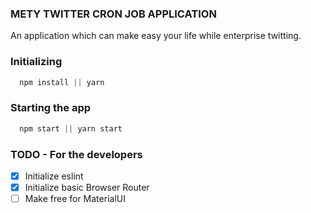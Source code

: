 ### METY TWITTER CRON JOB APPLICATION
An application which can make easy your life while enterprise twitting.

### Initializing
```javascript
  npm install || yarn
```

### Starting the app
```javascript
  npm start || yarn start
```

### TODO - For the developers
  - [x] Initialize eslint
  - [x] Initialize basic Browser Router
  - [ ] Make free for MaterialUI